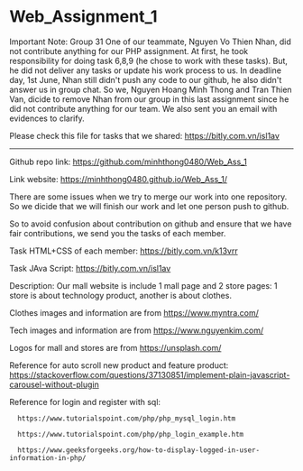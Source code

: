 # Web_Assignment_1

Important Note:
     Group 31
One of our teammate, Nguyen Vo Thien Nhan, did not contribute anything for our PHP assignment. At first, he took responsibility for doing task 6,8,9 (he chose to work with these tasks). But, he did not deliver any tasks or update his work process to us. In deadline day, 1st June, Nhan still didn't push any code to our github, he also didn't answer us in group chat. So we, Nguyen Hoang Minh Thong and Tran Thien Van, dicide to remove Nhan from our group in this last assignment since he did not contribute anything for our team. We also sent you an email with evidences to clarify.

Please check this file for tasks that we shared: https://bitly.com.vn/isl1av

------------------------------

Github repo link: https://github.com/minhthong0480/Web_Ass_1

Link website: https://minhthong0480.github.io/Web_Ass_1/

There are some issues when we try to merge our work into one repository. So we dicide that we will finish our work and let one person push to github.

So to avoid confusion about contribution on github and ensure that we have fair contributions, we send you the tasks of each member.

Task HTML+CSS of each member: https://bitly.com.vn/k13vrr

Task JAva Script: https://bitly.com.vn/isl1av

Description: Our mall website is include 1 mall page and 2 store pages: 1 store is about technology product, another is about clothes. 

Clothes images and information are from https://www.myntra.com/

Tech images and information are from https://www.nguyenkim.com/

Logos for mall and stores are from https://unsplash.com/

Reference for auto scroll new product and feature product: https://stackoverflow.com/questions/37130851/implement-plain-javascript-carousel-without-plugin

Reference for login and register with sql: 

      https://www.tutorialspoint.com/php/php_mysql_login.htm
      
      https://www.tutorialspoint.com/php/php_login_example.htm
      
      https://www.geeksforgeeks.org/how-to-display-logged-in-user-information-in-php/
      

